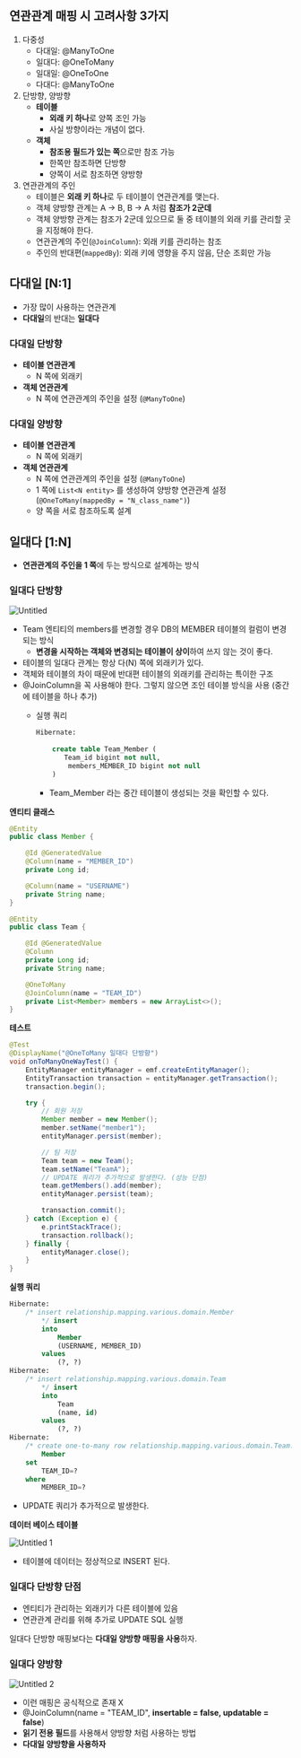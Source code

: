 ## 연관관계 매핑 시 고려사항 3가지

1. 다중성
    - 다대일: @ManyToOne
    - 일대다: @OneToMany
    - 일대일: @OneToOne
    - 다대다: @ManyToOne
2. 단방향, 양방향
    - **테이블**
        - **외래 키 하나**로 양쪽 조인 가능
        - 사실 방향이라는 개념이 없다.
    - **객체**
        - **참조용 필드가 있는 쪽**으로만 참조 가능
        - 한쪽만 참조하면 단방향
        - 양쪽이 서로 참조하면 양방향
3. 연관관계의 주인
    - 테이블은 **외래 키 하나**로 두 테이블이 연관관계를 맺는다.
    - 객체 양방향 관계는 A → B,  B → A 처럼 **참조가 2군데**
    - 객체 양방향 관계는 참조가 2군데 있으므로 둘 중 테이블의 외래 키를 관리할 곳을 지정해야 한다.
    - 연관관계의 주인(`@JoinColumn`): 외래 키를 관리하는 참조
    - 주인의 반대편(`mappedBy`): 외래 키에 영향을 주지 않음, 단순 조회만 가능

## 다대일 [N:1]

- 가장 많이 사용하는 연관관계
- **다대일**의 반대는 **일대다**

### 다대일 단방향

- **테이블 연관관계**
    - N 쪽에 외래키
- **객체 연관관계**
    - N 쪽에 연관관계의 주인을 설정 (`@ManyToOne`)

### 다대일 양방향

- **테이블 연관관계**
    - N 쪽에 외래키
- **객체 연관관계**
    - N 쪽에 연관관계의 주인을 설정 (`@ManyToOne`)
    - 1 쪽에 `List<N entity>` 를 생성하여 양방향 연관관계 설정 (`@OneToMany(mappedBy = "N_class_name")`)
    - 양 쪽을 서로 참조하도록 설계

## 일대다 [1:N]

- **연관관계의 주인을 1 쪽**에 두는 방식으로 설계하는 방식

### 일대다 단방향

![Untitled](https://user-images.githubusercontent.com/72686708/139000060-1aff0325-7107-4c69-90b9-c375444ce833.png)

- Team 엔티티의 members를 변경할 경우 DB의 MEMBER 테이블의 컬럼이 변경되는 방식
    - **변경을 시작하는 객체와 변경되는 테이블이 상이**하여 쓰지 않는 것이 좋다.
- 테이블의 일대다 관계는 항상 다(N) 쪽에 외래키가 있다.
- 객체와 테이블의 차이 때문에 반대편 테이블의 외래키를 관리하는 특이한 구조
- @JoinColumn을 꼭 사용해야 한다. 그렇지 않으면 조인 테이블 방식을 사용 (중간에 테이블을 하나 추가)
    - 실행 쿼리
        
        ```sql
        Hibernate: 
            
            create table Team_Member (
               Team_id bigint not null,
                members_MEMBER_ID bigint not null
            )
        ```
        
        - Team_Member 라는 중간 테이블이 생성되는 것을 확인할 수 있다.

**엔티티 클래스**

```java
@Entity
public class Member {

    @Id @GeneratedValue
    @Column(name = "MEMBER_ID")
    private Long id;

    @Column(name = "USERNAME")
    private String name;
}

@Entity
public class Team {

    @Id @GeneratedValue
    @Column
    private Long id;
    private String name;

    @OneToMany
    @JoinColumn(name = "TEAM_ID")
    private List<Member> members = new ArrayList<>();
}
```

**테스트**

```java
@Test
@DisplayName("@OneToMany 일대다 단방향")
void onToManyOneWayTest() {
    EntityManager entityManager = emf.createEntityManager();
    EntityTransaction transaction = entityManager.getTransaction();
    transaction.begin();

    try {
        // 회원 저장
        Member member = new Member();
        member.setName("member1");
        entityManager.persist(member);

        // 팀 저장
        Team team = new Team();
        team.setName("TeamA");
        // UPDATE 쿼리가 추가적으로 발생한다. (성능 단점)
        team.getMembers().add(member);
        entityManager.persist(team);

        transaction.commit();
    } catch (Exception e) {
        e.printStackTrace();
        transaction.rollback();
    } finally {
        entityManager.close();
    }
}
```

**실행 쿼리**

```sql
Hibernate: 
    /* insert relationship.mapping.various.domain.Member
        */ insert 
        into
            Member
            (USERNAME, MEMBER_ID) 
        values
            (?, ?)
Hibernate: 
    /* insert relationship.mapping.various.domain.Team
        */ insert 
        into
            Team
            (name, id) 
        values
            (?, ?)
Hibernate: 
    /* create one-to-many row relationship.mapping.various.domain.Team.members */ update
        Member 
    set
        TEAM_ID=? 
    where
        MEMBER_ID=?
```

- UPDATE 쿼리가 추가적으로 발생한다.

**데이터 베이스 테이블**

![Untitled 1](https://user-images.githubusercontent.com/72686708/139000072-54c5a2d5-20a7-47ae-a804-cc7ee3df912e.png)

- 테이블에 데이터는 정상적으로 INSERT 된다.

### 일대다 단방향 단점

- 엔티티가 관리하는 외래키가 다른 테이블에 있음
- 연관관계 관리를 위해 추가로 UPDATE SQL 실행

일대다 단방향 매핑보다는 **다대일 양방향 매핑을 사용**하자.

### 일대다 양방향

![Untitled 2](https://user-images.githubusercontent.com/72686708/139000078-43054a58-b31c-47be-a065-0021ef61e990.png)

- 이런 매핑은 공식적으로 존재 X
- @JoinColumn(name = "TEAM_ID", **insertable = false, updatable = false**)
- **읽기 전용 필드**를 사용해서 양방향 처럼 사용하는 방법
- **다대일 양방향을 사용하자**

